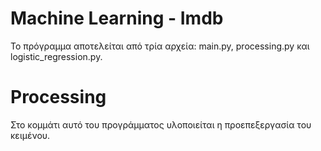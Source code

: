 # Machine Learning - Imdb
Το πρόγραμμα αποτελείται από τρία αρχεία: main.py, processing.py και logistic_regression.py.

# Processing
Στο κομμάτι αυτό του προγράμματος υλοποιείται η προεπεξεργασία του κειμένου.

